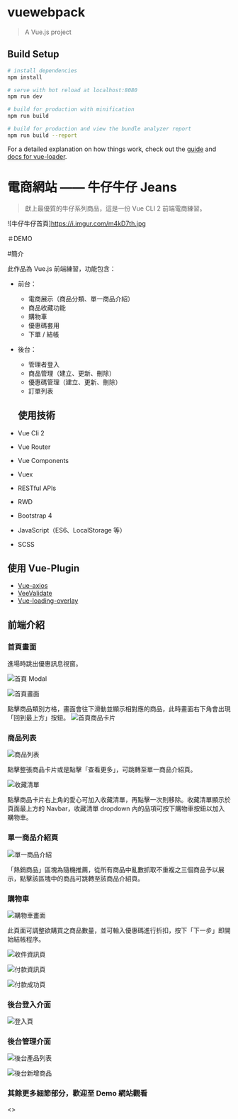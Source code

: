 # vuewebpack

> A Vue.js project

## Build Setup

``` bash
# install dependencies
npm install

# serve with hot reload at localhost:8080
npm run dev

# build for production with minification
npm run build

# build for production and view the bundle analyzer report
npm run build --report
```

For a detailed explanation on how things work, check out the [guide](http://vuejs-templates.github.io/webpack/) and [docs for vue-loader](http://vuejs.github.io/vue-loader).

# 電商網站 —— 牛仔牛仔 Jeans

> 獻上最優質的牛仔系列商品，這是一份 Vue CLI 2 前端電商練習。

![牛仔牛仔首頁]https://i.imgur.com/m4kD7th.jpg

＃DEMO

#簡介

此作品為 Vue.js 前端練習，功能包含：

- 前台：
  - 電商展示（商品分類、單一商品介紹）
  - 商品收藏功能
  - 購物車
  - 優惠碼套用
  - 下單 / 結帳
- 後台：
  - 管理者登入
  - 商品管理（建立、更新、刪除）
  - 優惠碼管理（建立、更新、刪除）
  - 訂單列表

  ## 使用技術

- Vue Cli 2
- Vue Router
- Vue Components
- Vuex
- RESTful APIs
- RWD
- Bootstrap 4
- JavaScript（ES6、LocalStorage 等）
- SCSS

## 使用 Vue-Plugin

- [Vue-axios](https://www.npmjs.com/package/vue-axios)
- [VeeValidate](https://logaretm.github.io/vee-validate/guide/basics.html#validation-provider)
- [Vue-loading-overlay](https://www.npmjs.com/package/vue-loading-overlay)

## 前端介紹

### 首頁畫面

進場時跳出優惠訊息視窗。

![首頁 Modal](https://i.imgur.com/cQep5ah.jpg)

![首頁畫面](https://i.imgur.com/m4kD7th.jpg)

點擊商品類別方格，畫面會往下滑動並顯示相對應的商品，此時畫面右下角會出現「回到最上方」按鈕。
![首頁商品卡片](https://i.imgur.com/dj4aSnn.jpg)

### 商品列表

![商品列表](https://i.imgur.com/oglt435.jpg)

點擊整張商品卡片或是點擊「查看更多」，可跳轉至單一商品介紹頁。

![收藏清單](https://i.imgur.com/m65juP9.jpg)

點擊商品卡片右上角的愛心可加入收藏清單，再點擊一次則移除。收藏清單顯示於頁面最上方的 Navbar，收藏清單 dropdown 內的品項可按下購物車按鈕以加入購物車。

### 單一商品介紹頁

![單一商品介紹](https://i.imgur.com/XBvt6TR.jpg)

「熱銷商品」區塊為隨機推薦，從所有商品中亂數抓取不重複之三個商品予以展示，點擊該區塊中的商品可跳轉至該商品介紹頁。

### 購物車

![購物車畫面](https://i.imgur.com/6Xqtkq8.jpg)

此頁面可調整欲購買之商品數量，並可輸入優惠碼進行折扣，按下「下一步」即開始結帳程序。

![收件資訊頁](https://i.imgur.com/OszFYHe.jpg)

![付款資訊頁](https://i.imgur.com/hwAx6wr.jpg)

![付款成功頁](https://i.imgur.com/sydeL70.jpg)

### 後台登入介面

![登入頁](https://i.imgur.com/HIUyBKa.jpg)

### 後台管理介面

![後台產品列表](https://i.imgur.com/z7tZJly.jpg)

![後台新增商品](https://i.imgur.com/Zx9qO6y.jpg)

### 其餘更多細節部分，歡迎至 Demo 網站觀看

<>